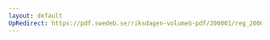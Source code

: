 ```yaml
---
layout: default
UpRedirect: https://pdf.swedeb.se/riksdagen-volumeG-pdf/200001/reg_200001/reg_200001_0562.pdf
---
```

